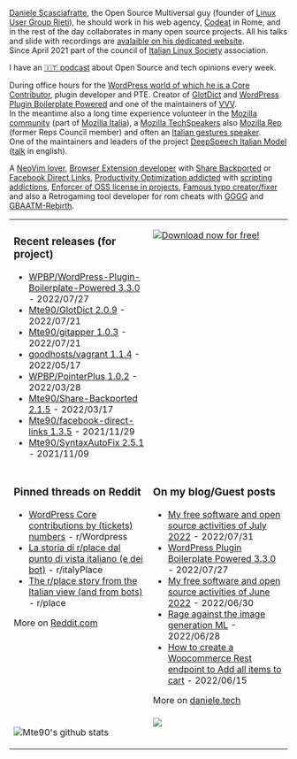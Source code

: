 [Daniele Scasciafratte](https://twitter.com/mte90net), the Open Source Multiversal guy (founder of [Linux User Group Rieti](https://lugrieti.linux.it/)), he should work in his web agency, [Codeat](https://github.com/CodeAtCode) in Rome, and in the rest of the day collaborates in many open source projects. All his talks and slide with recordings are [avalaible on his dedicated website](https://mte90.tech/).   
Since April 2021 part of the council of [Italian Linux Society](https://ils.org) association.

I have an [🇮🇹 podcast](https://daniele.tech/podcast/) about Open Source and tech opinions every week.

During office hours for the [WordPress world of which he is a Core Contributor](https://profiles.wordpress.org/mte90/), plugin developer and PTE. Creator of [GlotDict](https://github.com/Mte90/GlotDict) and [WordPress Plugin Boilerplate Powered](https://github.com/WPBP/) and one of the maintainers of [VVV](https://github.com/Varying-Vagrant-Vagrants).  
In the meantime also a long time experience volunteer in the [Mozilla community](https://mozillians.org/it/u/Mte90/) (part of [Mozilla Italia](https://github.com/MozillaItalia)), a [Mozilla TechSpeakers](https://wiki.mozilla.org/TechSpeakers) also [Mozilla Rep](https://reps.mozilla.org/u/mte90/) (former Reps Council member) and often an [Italian gestures speaker](http://mte90.tech).  
One of the maintainers and leaders of the project [DeepSpeech Italian Model](https://github.com/MozillaItalia/DeepSpeech-Italian-Model) ([talk](https://fosdem.org/2020/schedule/event/how_to_get_fun_with_teamwork/) in english).  

A [NeoVim lover](https://github.com/Mte90/dotfiles), [Browser Extension developer](https://github.com/Mte90/ExtStoreStats) with [Share Backported](https://github.com/Mte90/Share-Backported) or [Facebook Direct Links](https://github.com/Mte90/facebook-direct-links), [Productivity Optimization addicted](https://github.com/Mte90/pydal) with [scripting addictions](https://github.com/Mte90/My-Scripts), [Enforcer of OSS license in projects](https://github.com/Mte90/GH-License), [Famous typo creator/fixer](https://github.com/Mte90/SyntaxAutoFix) and also a Retrogaming tool developer for rom cheats with [GGGG](https://github.com/Mte90/Game-Genie-Good-Guy) and [GBAATM-Rebirth](https://github.com/Mte90/GBAATM-Rebirth).

<table><tr><td valign="top" style="width: 50%;">

### Recent releases (for project)
<!-- recent_releases starts -->
* [WPBP/WordPress-Plugin-Boilerplate-Powered 3.3.0](https://github.com/WPBP/WordPress-Plugin-Boilerplate-Powered/releases/tag/3.3.0) - 2022/07/27
* [Mte90/GlotDict 2.0.9](https://github.com/Mte90/GlotDict/releases/tag/v2.0.9) - 2022/07/21
* [Mte90/gitapper 1.0.3](https://github.com/Mte90/gitapper/releases/tag/1.0.3) - 2022/07/21
* [goodhosts/vagrant 1.1.4](https://github.com/goodhosts/vagrant/releases/tag/1.1.4) - 2022/05/17
* [WPBP/PointerPlus 1.0.2](https://github.com/WPBP/PointerPlus/releases/tag/1.0.2) - 2022/03/28
* [Mte90/Share-Backported 2.1.5](https://github.com/Mte90/Share-Backported/releases/tag/v2.1.5) - 2022/03/17
* [Mte90/facebook-direct-links 1.3.5](https://github.com/Mte90/facebook-direct-links/releases/tag/v1.3.5) - 2021/11/29
* [Mte90/SyntaxAutoFix 2.5.1](https://github.com/Mte90/SyntaxAutoFix/releases/tag/2.5.1) - 2021/11/09
<!-- recent_releases ends -->
</td><td valign="top" style="width: 50%;">

[![Download now for free!](https://daniele.tech/wp-content/uploads/2020/07/cover-300x279.png)](https://daniele.tech/2020/07/contribute-to-open-source-the-right-way-2nd-edition-download-the-free-open-book-now)

</td></tr>
<tr><td valign="top" style="width: 50%;">

### Pinned threads on Reddit
<!-- reddit_pinned starts -->
* [WordPress Core contributions by (tickets) numbers](https://daniele.tech/2022/04/wordpress-core-contributions-by-tickets-numbers/) - r/Wordpress
* [La storia di r/place dal punto di vista italiano (e dei bot)](https://daniele.tech/2022/04/la-storia-di-r-place-dal-punto-di-vista-italiano-e-dei-bot/) - r/italyPlace
* [The r/place story from the Italian view (and from bots)](https://daniele.tech/2022/04/the-r-place-story-from-the-italian-view-and-from-bots/) - r/place
<!-- reddit_pinned ends -->
More on [Reddit.com](https://www.reddit.com/user/Mte90)
</td><td valign="top" style="width: 50%;">

### On my blog/Guest posts
<!-- blog starts -->
* [My free software and open source activities of July 2022](https://daniele.tech/2022/07/my-free-software-and-open-source-activities-of-july-2022/) - 2022/07/31
* [WordPress Plugin Boilerplate Powered 3.3.0](https://daniele.tech/2022/07/wordpress-plugin-boilerplate-powered-3-3-0/) - 2022/07/27
* [My free software and open source activities of June 2022](https://daniele.tech/2022/06/my-free-software-and-open-source-activities-of-june-2022/) - 2022/06/30
* [Rage against the image generation ML](https://daniele.tech/2022/06/rage-against-the-image-generation-ml/) - 2022/06/28
* [How to create a Woocommerce Rest endpoint to Add all items to cart](https://daniele.tech/2022/06/how-to-create-a-woocommerce-rest-endpoint-to-add-all-items-to-cart/) - 2022/06/15
<!-- blog ends -->
More on [daniele.tech](https://daniele.tech/)
</td></tr>
<tr><td valign="top" style="width: 50%;">
  
![Mte90's github stats](https://github-readme-stats.vercel.app/api?username=mte90&show_icons=true)
  
</td><td valign="top" style="width: 50%;">
  <a href="https://daniele.tech/podcast"><img src="https://daniele.tech/wp-content/uploads/2020/12/Open_source1-300x300.png"></a>
</td></tr></table>
